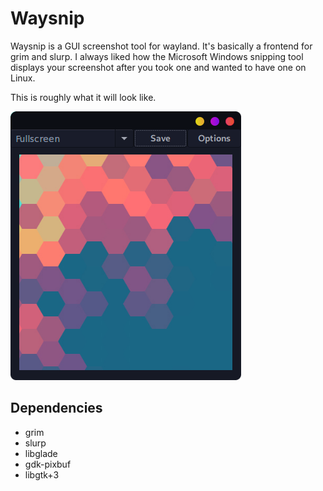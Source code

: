 # Waysnip

Waysnip is a GUI screenshot tool for wayland. It's basically a frontend for grim and slurp. I always liked how the Microsoft Windows snipping tool displays your screenshot after you took one and wanted to have one on Linux.

This is roughly what it will look like.

![mock up](mockup.png)

## Dependencies

- grim
- slurp
- libglade
- gdk-pixbuf
- libgtk+3
